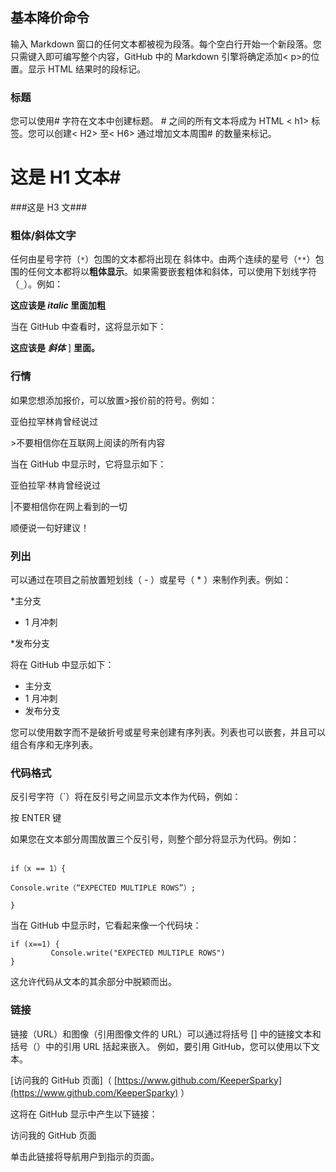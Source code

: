 ## 基本降价命令

输入 Markdown 窗口的任何文本都被视为段落。每个空白行开始一个新段落。您只需键入即可编写整个内容，GitHub 中的 Markdown 引擎将确定添加&lt; p&gt;的位置。显示 HTML 结果时的段标记。

### 标题

您可以使用# 字符在文本中创建标题。 # 之间的所有文本将成为 HTML &lt; h1&gt; 标签。您可以创建&lt; H2&gt; 至&lt; H6&gt; 通过增加文本周围# 的数量来标记。

# 这是 H1 文本# 

###这是 H3 文###

### 粗体/斜体文字

任何由星号字符（`*`）包围的文本都将出现在 斜体中。由两个连续的星号（`**`）包围的任何文本都将以**粗体显示**。如果需要嵌套粗体和斜体，可以使用下划线字符（`_`）。例如：

**这应该是 _italic_ 里面加粗**

当在 GitHub 中查看时，这将显示如下：

**这应该是** _**斜体**_ ] **里面。**

### 行情

如果您想添加报价，可以放置&gt;报价前的符号。例如：

亚伯拉罕林肯曾经说过

&gt;不要相信你在互联网上阅读的所有内容

当在 GitHub 中显示时，它将显示如下：

亚伯拉罕·林肯曾经说过

|不要相信你在网上看到的一切

顺便说一句好建议！

### 列出

可以通过在项目之前放置短划线（ - ）或星号（ * ）来制作列表。例如：

*主分支

* 1 月冲刺

*发布分支

将在 GitHub 中显示如下：

*   主分支
*   1 月冲刺
*   发布分支

您可以使用数字而不是破折号或星号来创建有序列表。列表也可以嵌套，并且可以组合有序和无序列表。

### 代码格式

反引号字符（`）将在反引号之间显示文本作为代码，例如：

按 ENTER 键

如果您在文本部分周围放置三个反引号，则整个部分将显示为代码。例如：

```

if（x == 1）{

Console.write（“EXPECTED MULTIPLE ROWS”）;

}

```

当在 GitHub 中显示时，它看起来像一个代码块：

```
if (x==1) {
         Console.write("EXPECTED MULTIPLE ROWS")
}

```

这允许代码从文本的其余部分中脱颖而出。

### 链接

链接（URL）和图像（引用图像文件的 URL）可以通过将括号 [] 中的链接文本和括号（）中的引用 URL 括起来嵌入。 例如，要引用 GitHub，您可以使用以下文本。

[访问我的 GitHub 页面]（ [https://www.github.com/KeeperSparky](https://www.github.com/KeeperSparky) ）

这将在 GitHub 显示中产生以下链接：

访问我的 GitHub 页面

单击此链接将导航用户到指示的页面。